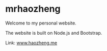 # mrhaozheng
Welcome to my personal website. 

The website is built on Node.js and Bootstrap.  

Link: www.haozheng.me
